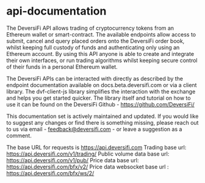 # api-documentation


  The DeversiFi API allows trading of cryptocurrency tokens from an Ethereum wallet or smart-contract.
The available endpoints allow access to submit, cancel and query placed orders onto the DeversiFi order book, whilst keeping full custody of funds and authenticating only using an Ethereum account. By using this API anyone is able to create and integrate their own interfaces, or run trading algorithms whilst keeping secure control of their funds in a personal Ethereum wallet.

  The DeversiFi APIs can be interacted with directly as described by the endpoint documentation available on docs.beta.deversifi.com or via a client library. The dvf-client-js library simplifies the interaction with the exchange and helps you get started quicker. The library itself and tutorial on how to use it can be found on the DeversiFi Github - https://github.com/DeversiFi/
 
This documentation set is actively maintained and updated. If you would like to suggest any changes or find there is something missing, please reach out to us via email - feedback@deversifi.com - or leave a suggestion as a comment.

The base URL for requests is https://api.deversifi.com
Trading base url: https://api.deversifi.com/v1/trading/
Public volume data base url: https://api.deversifi.com/v1/pub/
Price data base url: https://api.deversifi.com/bfx/v2/
Price data websocket base url : https://api.deversifi.com/bfx/ws/2/

